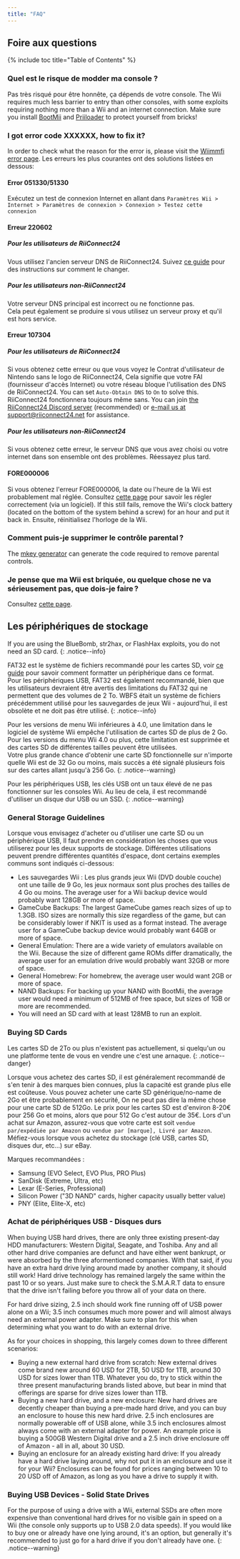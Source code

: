 ```yaml
---
title: "FAQ"
---
```


## Foire aux questions

{% include toc title="Table of Contents" %}

### Quel est le risque de modder ma console ?
Pas très risqué pour être honnête, ça dépends de votre console. The Wii requires much less barrier to entry than other consoles, with some exploits requiring nothing more than a Wii and an internet connection. Make sure you install [BootMii](bootmii) and [Priiloader](priiloader) to protect yourself from bricks!

### I got error code XXXXXX, how to fix it?
In order to check what the reason for the error is, please visit the [Wiimmfi error page](https://wiimmfi.de/error). Les erreurs les plus courantes ont des solutions listées en dessous:

#### Error 051330/51330

Exécutez un test de connexion Internet en allant dans `Paramètres Wii > Internet > Paramètres de connexion > Connexion > Testez cette connexion`

#### Erreur 220602

##### Pour les utilisateurs de RiiConnect24

Vous utilisez l'ancien serveur DNS de RiiConnect24. Suivez [ce guide](riiconnect24#section-iv---connecting) pour des instructions sur comment le changer.

##### Pour les utilisateurs non-RiiConnect24

Votre serveur DNS principal est incorrect ou ne fonctionne pas.<br> Cela peut également se produire si vous utilisez un serveur proxy et qu'il est hors service.

#### Erreur 107304

##### Pour les utilisateurs de RiiConnect24

Si vous obtenez cette erreur ou que vous voyez le Contrat d'utilisateur de Nintendo sans le logo de RiiConnect24, Cela signifie que votre FAI (fournisseur d'accès Internet) ou votre réseau bloque l'utilisation des DNS de RiiConnect24. You can set `Auto-Obtain DNS` to `On` to solve this. RiiConnect24 fonctionnera toujours même sans. You can join [the RiiConnect24 Discord server](https://discord.gg/rc24) (recommended) or [e-mail us at support@riiconnect24.net](mailto:support@riiconnect24.net) for assistance.

##### Pour les utilisateurs non-RiiConnect24

Si vous obtenez cette erreur, le serveur DNS que vous avez choisi ou votre internet dans son ensemble ont des problèmes. Réessayez plus tard.

#### FORE000006

Si vous obtenez l'erreur FORE000006, la date ou l'heure de la Wii est probablement mal réglée. Consultez [cette page](wiiconnect24#updating-rtc-clock) pour savoir les régler correctement (via un logiciel). If this still fails, remove the Wii's clock battery (located on the bottom of the system behind a screw) for an hour and put it back in. Ensuite, réinitialisez l'horloge de la Wii.

### Comment puis-je supprimer le contrôle parental ?
The [mkey generator](https://mkey.salthax.org) can generate the code required to remove parental controls.

### Je pense que ma Wii est briquée, ou quelque chose ne va sérieusement pas, que dois-je faire ?
Consultez [cette page](bricks).

## Les périphériques de stockage

If you are using the BlueBomb, str2hax, or FlashHax exploits, you do not need an SD card.
{: .notice--info}

FAT32 est le système de fichiers recommandé pour les cartes SD, voir [ce guide](https://wiki.hacks.guide/wiki/Formatting_an_SD_card) pour savoir comment formatter un périphérique dans ce format.<br> Pour les périphériques USB, FAT32 est également recommandé, bien que les utilisateurs devraient être avertis des limitations du FAT32 qui ne permettent que des volumes de 2 To. WBFS était un système de fichiers précédemment utilisé pour les sauvegardes de jeux Wii - aujourd'hui, il est obsolète et ne doit pas être utilisé.
{: .notice--info}

Pour les versions de menu Wii inférieures à 4.0, une limitation dans le logiciel de système Wii empêche l'utilisation de cartes SD de plus de 2 Go.<br> Pour les versions du menu Wii 4.0 ou plus, cette limitation est supprimée et des cartes SD de différentes tailles peuvent être utilisées.<br> Votre plus grande chance d'obtenir une carte SD fonctionnelle sur n'importe quelle Wii est de 32 Go ou moins, mais succès a été signalé plusieurs fois sur des cartes allant jusqu'à 256 Go.
{: .notice--warning}

Pour les périphériques USB, les clés USB ont un taux élevé de ne pas fonctionner sur les consoles Wii. Au lieu de cela, il est recommandé d'utiliser un disque dur USB ou un SSD.
{: .notice--warning}

### General Storage Guidelines

Lorsque vous envisagez d'acheter ou d'utiliser une carte SD ou un périphérique USB, Il faut prendre en considération les choses que vous utiliserez pour les deux supports de stockage. Différentes utilisations peuvent prendre différentes quantités d'espace, dont certains exemples communs sont indiqués ci-dessous:

+ Les sauvegardes Wii : Les plus grands jeux Wii (DVD double couche) ont une taille de 9 Go, les jeux normaux sont plus proches des tailles de 4 Go ou moins. The average user for a Wii backup device would probably want 128GB or more of space.
+ GameCube Backups: The largest GameCube games reach sizes of up to 1.3GB. ISO sizes are normally this size regardless of the game, but can be considerably lower if NKIT is used as a format instead. The average user for a GameCube backup device would probably want 64GB or more of space.
+ General Emulation: There are a wide variety of emulators available on the Wii. Because the size of different game ROMs differ dramatically, the average user for an emulation drive would probably want 32GB or more of space.
+ General Homebrew: For homebrew, the average user would want 2GB or more of space.
+ NAND Backups: For backing up your NAND with BootMii, the average user would need a minimum of 512MB of free space, but sizes of 1GB or more are recommended.
+ You will need an SD card with at least 128MB to run an exploit.

### Buying SD Cards

Les cartes SD de 2To ou plus n'existent pas actuellement, si quelqu'un ou une platforme tente de vous en vendre une c'est une arnaque.
{: .notice--danger}

Lorsque vous achetez des cartes SD, il est généralement recommandé de s'en tenir à des marques bien connues, plus la capacité est grande plus elle est coûteuse. Vous pouvez acheter une carte SD générique/no-name de 2Go et être probablement en sécurité, On ne peut pas dire la même chose pour une carte SD de 512Go. Le prix pour les cartes SD est d'environ 8-20€ pour 256 Go et moins, alors que pour 512 Go c'est autour de 35€. Lors d'un achat sur Amazon, assurez-vous que votre carte est soit `vendue par/expédiée par Amazon` ou `vendue par [marque], Livré par Amazon`. Méfiez-vous lorsque vous achetez du stockage (clé USB, cartes SD, disques dur, etc...) sur eBay.

Marques recommandées :
+ Samsung (EVO Select, EVO Plus, PRO Plus)
+ SanDisk (Extreme, Ultra, etc)
+ Lexar (E-Series, Professional)
+ Silicon Power ("3D NAND" cards, higher capacity usually better value)
+ PNY (Elite, Elite-X, etc)

### Achat de périphériques USB - Disques durs

When buying USB hard drives, there are only three existing present-day HDD manufacturers: Western Digital, Seagate, and Toshiba. Any and all other hard drive companies are defunct and have either went bankrupt, or were absorbed by the three aformentioned companies. With that said, if you have an extra hard drive lying around made by another company, it should still work! Hard drive technology has remained largely the same within the past 10 or so years. Just make sure to check the S.M.A.R.T data to ensure that the drive isn't failing before you throw all of your data on there.

For hard drive sizing, 2.5 inch should work fine running off of USB power alone on a Wii; 3.5 inch consumes much more power and will almost always need an external power adapter. Make sure to plan for this when determining what you want to do with an external drive.

As for your choices in shopping, this largely comes down to three different scenarios:

+ Buying a new external hard drive from scratch: New external drives come brand new around 60 USD for 2TB, 50 USD for 1TB, around 30 USD for sizes lower than 1TB. Whatever you do, try to stick within the three present manufacturing brands listed above, but bear in mind that offerings are sparse for drive sizes lower than 1TB.
+ Buying a new hard drive, and a new enclosure: New hard drives are decently cheaper than buying a pre-made hard drive, and you can buy an enclosure to house this new hard drive. 2.5 inch enclosures are normally powerable off of USB alone, while 3.5 inch enclosures almost always come with an external adapter for power. An example price is buying a 500GB Western Digital drive and a 2.5 inch drive enclosure off of Amazon - all in all, about 30 USD.
+ Buying an enclosure for an already existing hard drive: If you already have a hard drive laying around, why not put it in an enclosure and use it for your Wii? Enclosures can be found for prices ranging between 10 to 20 USD off of Amazon, as long as you have a drive to supply it with.

### Buying USB Devices - Solid State Drives

For the purpose of using a drive with a Wii, external SSDs are often more expensive than conventional hard drives for no visible gain in speed on a Wii (the console only supports up to USB 2.0 data speeds). If you would like to buy one or already have one lying around, it's an option, but generally it's recommended to just go for a hard drive if you don't already have one.
{: .notice--warning}
